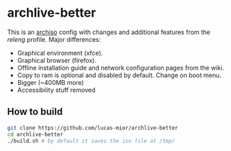 # archlive-better

This is an [archiso](https://wiki.archlinux.org/title/Archiso) config
with changes and additional features from the *releng* profile.
Major differences:
- Graphical environment (xfce).
- Graphical browser (firefox).
- Offline installation guide and network configuration pages from the wiki.
- Copy to ram is optional and disabled by default. Change on boot menu.
- Bigger (~400MB more)
- Accessibility stuff removed

## How to build
```sh
git clone https://github.com/lucas-mior/archlive-better
cd archlive-better
./build.sh # by default it saves the iso file at /tmp/
```
